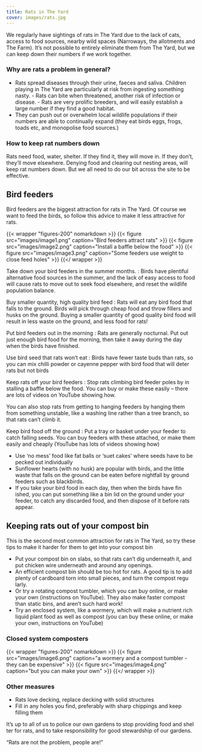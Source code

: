 ```yaml
---
title: Rats in The Yard
cover: images/rats.jpg
---
```



We regularly have sightings of rats in The Yard due to the lack of cats, access to food sources, nearby wild spaces (Narroways, the allotments and The Farm). It’s not possible to entirely eliminate them from The Yard, but we can keep down their numbers if we work together.

<!--more-->

### Why are rats a problem in general?

- Rats spread diseases through their urine, faeces and saliva. Children playing in The Yard are particularly at risk from ingesting something nasty. - Rats can bite when threatened, another risk of infection or disease. - Rats are very prolific breeders, and will easily establish a large number if they find a good habitat.
- They can push out or overwhelm local wildlife populations if their numbers are able to continually expand (they eat birds eggs, frogs, toads etc, and monopolise food sources.)

### How to keep rat numbers down

Rats need food, water, shelter. If they find it, they will move in. If they don’t, they’ll move elsewhere. Denying food and clearing out nesting areas, will keep rat numbers down. But we all need to do our bit across the site to be effective.

## Bird feeders

Bird feeders are the biggest attraction for rats in The Yard. Of course we want to feed the birds, so follow this advice to make it less attractive for rats.

{{< wrapper "figures-200" nomarkdown >}}
{{< figure src="images/image1.png" caption="Bird feeders attract rats" >}}
{{< figure src="images/image2.png" caption="Install a baffle below the food" >}}
{{< figure src="images/image3.png" caption="Some feeders use weight to close feed holes" >}}
{{</ wrapper >}}

Take down your bird feeders in the summer months.
: Birds have plentiful alternative food sources in the summer, and the lack of easy access to food will cause rats to move out to seek food elsewhere, and reset the wildlife population balance.

Buy smaller quantity, high quality bird feed
: Rats will eat any bird food that falls to the ground. Birds will pick through cheap food and throw fillers and husks on the ground. Buying a smaller quantity of good quality bird food will result in less waste on the ground, and less food for rats!

Put bird feeders out in the morning
: Rats are generally nocturnal. Put out just enough bird food for the morning, then take it away during the day when the birds have finished.

Use bird seed that rats won’t eat
: Birds have fewer taste buds than rats, so you can mix chilli powder or cayenne pepper with bird food that will deter rats but not birds

Keep rats off your bird feeders
: Stop rats climbing bird feeder poles by in stalling a baffle below the food. You can buy or make these easily – there are lots of videos on YouTube showing how.
  
  You can also stop rats from getting to hanging feeders by hanging them from something unstable, like a washing line rather than a tree branch, so that rats can’t climb it.

Keep bird food off the ground
: Put a tray or basket under your feeder to catch falling seeds. You can buy feeders with these attached, or make them easily and cheaply (YouTube has lots of videos showing how)
  - Use ‘no mess’ food like fat balls or ‘suet cakes’ where seeds have to be pecked out individually  
  - Sunflower hearts (with no husk) are popular with birds, and the little waste that falls on the ground can be eaten before nightfall by ground feeders such as blackbirds.  
  - If you take your bird food in each day, then when the birds have fin ished, you can put something like a bin lid on the ground under your feeder, to catch any discarded food, and then dispose of it before rats appear.

## Keeping rats out of your compost bin

This is the second most common attraction for rats in The Yard, so try these tips to make it harder for them to get into your compost bin
- Put your compost bin on slabs, so that rats can’t dig underneath it, and put chicken wire underneath and around any openings.
- An efficient compost bin should be too hot for rats. A good tip is to add plenty of cardboard torn into small pieces, and turn the compost regu larly.
- Or try a rotating compost tumbler, which you can buy online, or make your own (instructions on YouTube). They also make faster compost than static bins, and aren’t such hard work!
- Try an enclosed system, like a wormery, which will make a nutrient rich liquid plant food as well as compost (you can buy these online, or make your own, instructions on YouTube)

### Closed system composters

{{< wrapper "figures-200" nomarkdown >}}
{{< figure src="images/image6.png" caption="a wormery and a compost tumbler - they can be expensive" >}}
{{< figure src="images/image4.png" caption="but you can make your own" >}}
{{</ wrapper >}}

### Other measures
- Rats love decking, replace decking with solid structures 
- Fill in any holes you find, preferably with sharp chippings and keep filling them

It’s up to all of us to police our own gardens to stop providing food and shel ter for rats, and to take responsibility for good stewardship of our gardens. 

“Rats are not the problem, people are!”